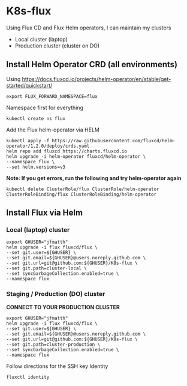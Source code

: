 # K8s-flux
Using Flux CD and Flux Helm operators, I can maintain my clusters
- Local cluster (laptop)
- Production cluster (cluster on DO)

## Install Helm Operator CRD (all environments)
Using https://docs.fluxcd.io/projects/helm-operator/en/stable/get-started/quickstart/

```
export FLUX_FORWARD_NAMESPACE=flux
```
Namespace first for everything
```
kubectl create ns flux
```
Add the Flux helm-operator via HELM
```
kubectl apply -f https://raw.githubusercontent.com/fluxcd/helm-operator/1.2.0/deploy/crds.yaml
helm repo add fluxcd https://charts.fluxcd.io
helm upgrade -i helm-operator fluxcd/helm-operator \
--namespace flux \
--set helm.versions=v3
```

**Note: If you get errors, run the following and try helm-operator again**
```
kubectl delete ClusterRole/flux ClusterRole/helm-operator ClusterRoleBinding/flux ClusterRoleBinding/helm-operator
```

## Install Flux via Helm

### Local (laptop) cluster
```
export GHUSER="jfmatth"
helm upgrade -i flux fluxcd/flux \
--set git.user=${GHUSER} \
--set git.email=${GHUSER}@users.noreply.github.com \
--set git.url=git@github.com:${GHUSER}/K8s-flux \
--set git.path=cluster-local \
--set syncGarbageCollection.enabled=true \
--namespace flux
```

### Staging / Production (DO) cluster
**CONNECT TO YOUR PRODUCTION CLUSTER**

```
export GHUSER="jfmatth"
helm upgrade -i flux fluxcd/flux \
--set git.user=${GHUSER} \
--set git.email=${GHUSER}@users.noreply.github.com \
--set git.url=git@github.com:${GHUSER}/K8s-flux \
--set git.path=cluster-production \
--set syncGarbageCollection.enabled=true \
--namespace flux
```

Follow directions for the SSH key Identity
```
fluxctl identity
```